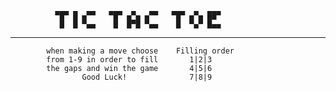 
              ▀█▀ █ ▄▀▀   ▀█▀ ▄▀▄ ▄▀▀   ▀█▀ ▄▀▄ ██▀
               █  █ ▀▄▄    █  █▀█ ▀▄▄    █  ▀▄▀ █▄▄

                   
 -----------------------------------------------------------------
            when making a move choose    Filling order                              
            from 1-9 in order to fill       1|2|3
            the gaps and win the game       4|5|6
                    Good Luck!              7|8|9